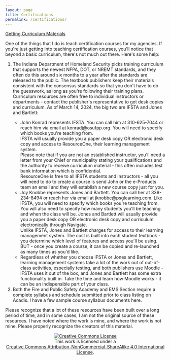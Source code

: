 ```yaml
---
layout: page
title: Certifications
permalink: /certifications/
---
```

[Getting Curriculum Materials](https://jrcookandassociates.net/certifications/curriculum.html)

One of the things that I do is teach certification courses for my agencies.  If you're just getting into teaching certification courses, you'll notice that beyond a basic curriculum, there's not much out there.  Here's some help:

<ol>
<li> The Indiana Department of Homeland Security picks training curriculum that supports the newest NFPA, DOT, or NREMT standards, and they often do this around six months to a year after the standards are released to the public.  The textbook publishers keep their materials consistent with the consensus standards so that you don't have to do the guesswork, as long as you're following their training plans.  Curriculum resources are often free to individual instructors or departments - contact the publisher's representative to get desk copies and curriculum.  As of March 14, 2024, the big two are IFSTA and Jones and Bartlett:</li>
	<ul>
		<li>John Konrad represents IFSTA.  You can call him at 310-625-7044 or reach him via email at konradj@osufpp.org. You will need to specify which books you're teaching from. 
		<br>IFSTA will usually provide you a paper desk copy OR electronic desk copy and access to ResourceOne, their learning management system. 
		<br>Please note that if you are not an established instructor, you'll need a letter from your Chief or municipality stating your qualifications and the authority to receive curriculum material - this often includes test bank information which is confidential. 
		<br>ResourceOne is free to all IFSTA students and instructors - all you will need to do to create a course is send John or the e-Products team an email and they will establish a new course copy just for you. </li>
		<li>Joy Knobbe represents Jones and Bartlett.  You can call her at 339-234-8494 or reach her via email at jknobbe@psglearning.com.  Like IFSTA, you will need to specify which books you're teaching from. 
		<br>You will also need to specify how many students you'll be teaching and when the class will be. Jones and Bartlett will usually provide you a paper desk copy OR electronic desk copy and curriculum electronically through Navigate. 
		<br>Unlike IFSTA, Jones and Bartlett charges for access to their learning management system.  The cost is built into each student textbook - you determine which level of features and access you'll be using.  BUT - once you create a course, it can be copied and re-launched as many times as you'd like. </li>
		<li>Regardless of whether you choose IFSTA or Jones and Bartlett, learning management systems take a lot of the work out of out-of-class activities, especially testing, and both publishers use Moodle - IFSTA uses it out of the box, and Jones and Bartlett has some extra functionality built in. Take the time and learn how Moodle works - it can be an indispensible part of your class.</li>
	</ul>
<li> Both the Fire and Public Safety Academy and EMS Section require a complete syllabus and schedule submitted prior to class listing on Acadis.  I have a few sample course syllabus documents here. </li></ol>


Please recognize that a lot of these resources have been built over a long period of time, and in some cases, I am not the original source of these resources.  I have noted where the work is mine, and where the work is not mine.  Please properly recognize the creators of this material.

<center><a rel="license" href="http://creativecommons.org/licenses/by-nc-sa/4.0/"><img alt="Creative Commons License" style="border-width:0" src="https://i.creativecommons.org/l/by-nc-sa/4.0/88x31.png" /></a><br />This work is licensed under a <br><a rel="license" href="http://creativecommons.org/licenses/by-nc-sa/4.0/">Creative Commons Attribution-NonCommercial-ShareAlike 4.0 International License</a>.</center>
